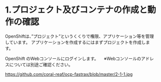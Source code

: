 # 1.プロジェクト及びコンテナの作成と動作の確認

OpenShiftは、”プロジェクト”というくくりで権限、アプリケーション等を管理しています。
アプリケーションを作成するにはまずプロジェクトを作成します。

OpenShift のWebコンソールにログインします。
　※Webコンソールのアドレスについては別途ご確認ください。


https://github.com/coral-reaf/ocp-fastrax/blob/master/2-1-1.jpg


